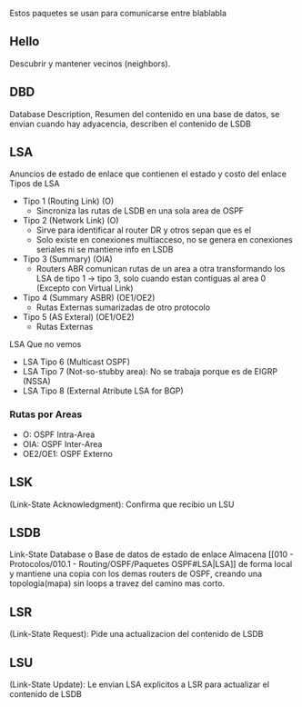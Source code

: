 Estos paquetes se usan para comunicarse entre blablabla
## Hello
Descubrir y mantener vecinos (neighbors).
## DBD
Database Description, Resumen del contenido en una base de datos, se envian cuando hay adyacencia, describen el contenido de LSDB
## LSA
Anuncios de estado de enlace que contienen el estado y costo del enlace
Tipos de LSA
- Tipo 1 (Routing Link) (O)
	- Sincroniza las rutas de LSDB en una sola area de OSPF
- Tipo 2 (Network Link) (O)
	- Sirve para identificar al router DR y otros sepan que es el
	- Solo existe en conexiones multiacceso, no se genera en conexiones seriales ni se mantiene info en LSDB
- Tipo 3 (Summary) (OIA)
	- Routers ABR comunican rutas de un area a otra transformando los LSA de tipo 1 -> tipo 3, solo cuando estan contiguas al area 0 (Excepto con Virtual Link)
- Tipo 4 (Summary ASBR) (OE1/OE2)
	- Rutas Externas sumarizadas de otro protocolo
- Tipo 5 (AS Exteral) (OE1/OE2)
	- Rutas Externas


LSA Que no vemos
- LSA Tipo 6 (Multicast OSPF)
- LSA Tipo 7 (Not-so-stubby area): No se trabaja porque es de EIGRP (NSSA)
- LSA Tipo 8 (External Atribute LSA for BGP)
### Rutas por Areas
- O: OSPF Intra-Area
- OIA: OSPF Inter-Area
- OE2/OE1: OSPF Externo
## LSK
(Link-State Acknowledgment): Confirma que recibio un LSU

## LSDB
Link-State Database o Base de datos de estado de enlace
Almacena [[010 - Protocolos/010.1 - Routing/OSPF/Paquetes OSPF#LSA|LSA]] de forma local y mantiene una copia con los demas routers de OSPF, creando una topologia(mapa) sin loops a travez del camino mas corto.

## LSR
(Link-State Request): Pide una actualizacion del contenido de LSDB

## LSU
(Link-State Update): Le envian LSA explicitos a LSR para actualizar el contenido de LSDB